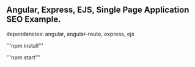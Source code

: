 ## Angular, Express, EJS, Single Page Application SEO Example.

dependancies:
angular, angular-route, express, ejs

'''npm install'''

'''npm start'''
